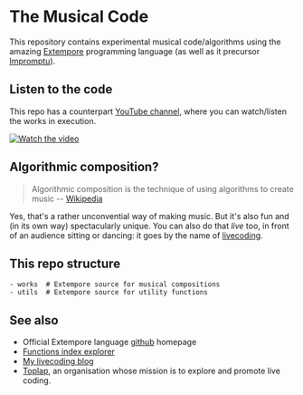 # The Musical Code

This repository contains experimental musical code/algorithms using the amazing [Extempore](https://extemporelang.github.io/) programming language (as well as it precursor [Impromptu](http://impromptu.moso.com.au)).

## Listen to the code

This repo has a counterpart [YouTube channel](https://www.youtube.com/channel/UCanqSICbxzRNEZGMlu8qfyw), where you can watch/listen the works in execution. 

[![Watch the video](https://img.youtube.com/vi/Qix3tbpb9V4/maxresdefault.jpg)](https://www.youtube.com/watch?v=Qix3tbpb9V4)


## Algorithmic composition? 

> Algorithmic composition is the technique of using algorithms to create music -- [Wikipedia](https://en.wikipedia.org/wiki/Algorithmic_composition)

Yes, that's a rather unconvential way of making music. But it's also fun and (in its own way) spectacularly unique. You can also do that *live* too, in front of an audience sitting or dancing: it goes by the name of  [livecoding](https://en.wikipedia.org/wiki/Live_coding).  


## This repo structure

```
- works  # Extempore source for musical compositions
- utils  # Extempore source for utility functions
```


## See also

- Official Extempore language [github](https://github.com/digego/extempore) homepage
- [Functions index explorer](https://extempore.michelepasin.org/) 
- [My livecoding blog](https://www.michelepasin.org/words/index.html%3Ftag=algorithmiccomposition.html) 
- [Toplap](https://toplap.org/about/), an organisation whose mission is to explore and promote live coding.